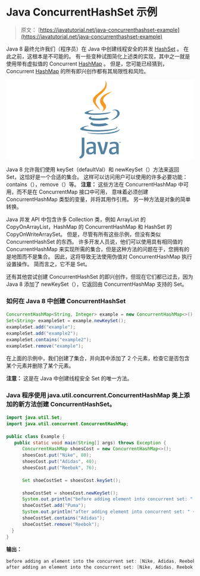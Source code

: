 # Java ConcurrentHashSet 示例

> 原文： [https://javatutorial.net/java-concurrenthashset-example](https://javatutorial.net/java-concurrenthashset-example)

Java 8 最终允许我们（程序员）在 Java 中创建线程安全的并发 [HashSet](https://javatutorial.net/java-hashset-example) 。 在此之前，这根本是不可能的。 有一些变种试图简化上述类的实现，其中之一就是使用带有虚拟值的 Concurrent [HashMap](https://javatutorial.net/java-hashmap-example) 。 但是，您可能已经猜到，Concurrent [HashMap](https://javatutorial.net/java-hashmap-example) 的所有即兴创作都有其局限性和风险。

![java-featured-image](img/e0db051dedc1179e7424b6d998a6a772.jpg)

Java 8 允许我们使用 keySet（defaultVal）和 newKeySet（）方法来返回 Set，这恰好是一个合适的集合。 这样可以访问用户可以使用的许多必要功能：contains（），remove（）等。 **注意：** 这些方法在 ConcurrentHashMap 中可用，而不是在 ConcurrentMap 接口中可用， 意味着必须创建 ConcurrentHashMap 类型的变量，并将其用作引用。 另一种方法是对象的简单转换。

Java 并发 API 中包含许多 Collection 类，例如 ArrayList 的 CopyOnArrayList，HashMap 的 ConcurrentHashMap 和 HashSet 的 CopyOnWriteArraySet。 但是，尽管有所有这些示例，但没有类似 ConcurrentHashSet 的东西。 许多开发人员说，他们可以使用具有相同值的 ConcurrentHashMap 来实现所需的集合，但是这种方法的问题在于，您拥有的是地图而不是集合。 因此，这将导致无法使用伪值对 ConcurrentHashMap 执行设置操作。 简而言之，它不是 Set。

还有其他尝试创建 ConcurrentHashSet 的即兴创作，但现在它们都已过去，因为 Java 8 添加了 newKeySet（），它返回由 ConcurrentHashMap 支持的 Set。

### 如何在 Java 8 中创建 ConcurrentHashSet

```java
ConcurrentHashMap<String, Integer> example = new ConcurrentHashMap<>(); 
Set<String> exampleSet = example.newKeySet(); 
exampleSet.add("example"); 
exampleSet.add("example2");
exampleSet.contains("example2"); 
exampleSet.remove("example"); 

```

在上面的示例中，我们创建了集合，并向其中添加了 2 个元素，检查它是否包含某个元素并删除了某个元素。

**注意：** 这是在 Java 中创建线程安全 Set 的唯一方法。

### **Java 程序使用 java.util.concurrent.ConcurrentHashMap 类上添加的新方法创建 ConcurrentHashSet。**

```java
import java.util.Set; 
import java.util.concurrent.ConcurrentHashMap; 

public class Example { 
   public static void main(String[] args) throws Exception { 
      ConcurrentHashMap shoesCost = new ConcurrentHashMap<>(); 
      shoesCost.put("Nike", 80); 
      shoesCost.put("Adidas", 40); 
      shoesCost.put("Reebok", 76); 

      Set shoeCostSet = shoesCost.keySet(); 

      shoeCostSet = shoesCost.newKeySet(); 
      System.out.println("before adding element into concurrent set: " + shoeCostSet);
      shoeCostSet.add("Puma"); 
      System.out.println("after adding element into concurrent set: " + shoeCostSet); 
      shoeCostSet.contains("Adidas"); 
      shoeCostSet.remove("Reebok"); 
  } 
} 

```

**输出：**

```java
before adding an element into the concurrent set: [Nike, Adidas, Reebok] 
after adding an element into the concurrent set: [Nike, Adidas, Reebok, Puma] 

```